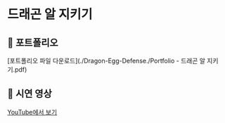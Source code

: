 # 드래곤 알 지키기

## 📄 포트폴리오
[포트폴리오 파일 다운로드](./Dragon-Egg-Defense./Portfolio - 드래곤 알 지키기.pdf)

## 🎥 시연 영상
[YouTube에서 보기](https://www.youtube.com/watch?v=ovLMa_hdL_Y)

